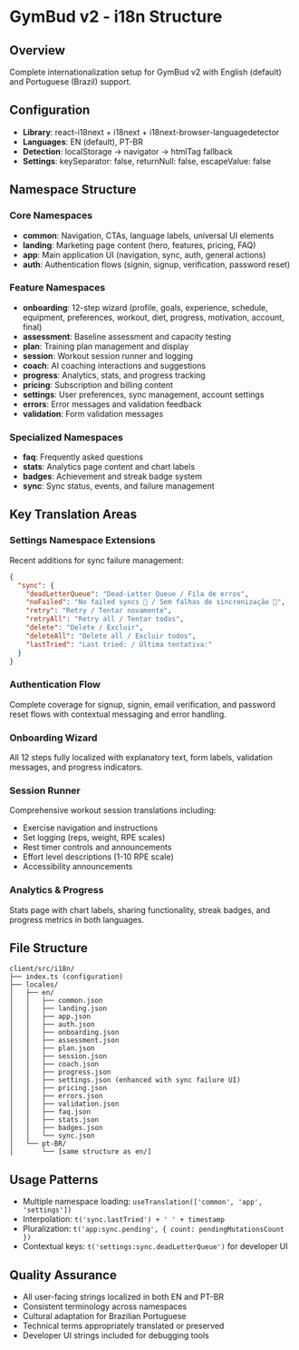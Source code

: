 # GymBud v2 - i18n Structure

## Overview
Complete internationalization setup for GymBud v2 with English (default) and Portuguese (Brazil) support.

## Configuration
- **Library**: react-i18next + i18next + i18next-browser-languagedetector
- **Languages**: EN (default), PT-BR
- **Detection**: localStorage → navigator → htmlTag fallback
- **Settings**: keySeparator: false, returnNull: false, escapeValue: false

## Namespace Structure

### Core Namespaces
- **common**: Navigation, CTAs, language labels, universal UI elements
- **landing**: Marketing page content (hero, features, pricing, FAQ)
- **app**: Main application UI (navigation, sync, auth, general actions)
- **auth**: Authentication flows (signin, signup, verification, password reset)

### Feature Namespaces
- **onboarding**: 12-step wizard (profile, goals, experience, schedule, equipment, preferences, workout, diet, progress, motivation, account, final)
- **assessment**: Baseline assessment and capacity testing
- **plan**: Training plan management and display
- **session**: Workout session runner and logging
- **coach**: AI coaching interactions and suggestions
- **progress**: Analytics, stats, and progress tracking
- **pricing**: Subscription and billing content
- **settings**: User preferences, sync management, account settings
- **errors**: Error messages and validation feedback
- **validation**: Form validation messages

### Specialized Namespaces
- **faq**: Frequently asked questions
- **stats**: Analytics page content and chart labels
- **badges**: Achievement and streak badge system
- **sync**: Sync status, events, and failure management

## Key Translation Areas

### Settings Namespace Extensions
Recent additions for sync failure management:
```json
{
  "sync": {
    "deadLetterQueue": "Dead-Letter Queue / Fila de erros",
    "noFailed": "No failed syncs 🎉 / Sem falhas de sincronização 🎉",
    "retry": "Retry / Tentar novamente",
    "retryAll": "Retry all / Tentar todos", 
    "delete": "Delete / Excluir",
    "deleteAll": "Delete all / Excluir todos",
    "lastTried": "Last tried: / Última tentativa:"
  }
}
```

### Authentication Flow
Complete coverage for signup, signin, email verification, and password reset flows with contextual messaging and error handling.

### Onboarding Wizard
All 12 steps fully localized with explanatory text, form labels, validation messages, and progress indicators.

### Session Runner
Comprehensive workout session translations including:
- Exercise navigation and instructions
- Set logging (reps, weight, RPE scales)
- Rest timer controls and announcements
- Effort level descriptions (1-10 RPE scale)
- Accessibility announcements

### Analytics & Progress
Stats page with chart labels, sharing functionality, streak badges, and progress metrics in both languages.

## File Structure
```
client/src/i18n/
├── index.ts (configuration)
├── locales/
│   ├── en/
│   │   ├── common.json
│   │   ├── landing.json
│   │   ├── app.json
│   │   ├── auth.json
│   │   ├── onboarding.json
│   │   ├── assessment.json
│   │   ├── plan.json
│   │   ├── session.json
│   │   ├── coach.json
│   │   ├── progress.json
│   │   ├── settings.json (enhanced with sync failure UI)
│   │   ├── pricing.json
│   │   ├── errors.json
│   │   ├── validation.json
│   │   ├── faq.json
│   │   ├── stats.json
│   │   ├── badges.json
│   │   └── sync.json
│   └── pt-BR/
│       └── [same structure as en/]
```

## Usage Patterns
- Multiple namespace loading: `useTranslation(['common', 'app', 'settings'])`
- Interpolation: `t('sync.lastTried') + ' ' + timestamp`
- Pluralization: `t('app:sync.pending', { count: pendingMutationsCount })`
- Contextual keys: `t('settings:sync.deadLetterQueue')` for developer UI

## Quality Assurance
- All user-facing strings localized in both EN and PT-BR
- Consistent terminology across namespaces
- Cultural adaptation for Brazilian Portuguese
- Technical terms appropriately translated or preserved
- Developer UI strings included for debugging tools
